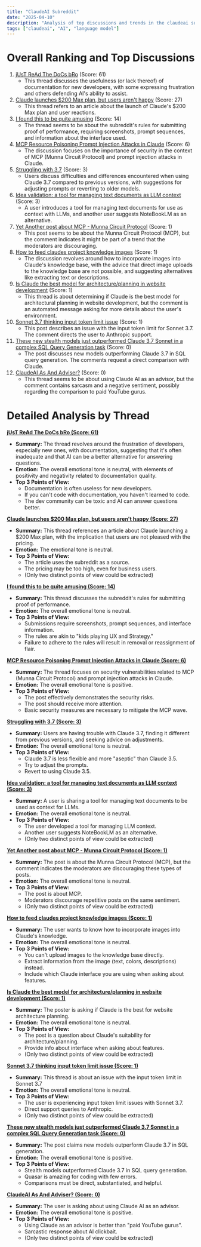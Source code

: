 ```yaml
---
title: "ClaudeAI Subreddit"
date: "2025-04-10"
description: "Analysis of top discussions and trends in the claudeai subreddit"
tags: ["claudeai", "AI", "language model"]
---
```


# Overall Ranking and Top Discussions
1.  [jUsT ReAd The DoCs bRo](https://i.redd.it/zhag9qb802ue1.png) (Score: 61)
    *  This thread discusses the usefulness (or lack thereof) of documentation for new developers, with some expressing frustration and others defending AI's ability to assist.
2.  [Claude launches $200 Max plan, but users aren't happy](https://www.bleepingcomputer.com/news/artificial-intelligence/claude-copies-chatgpt-with-200-max-plan-but-users-arent-happy/) (Score: 27)
    *   This thread refers to an article about the launch of Claude's $200 Max plan and user reactions.
3.  [I found this to be quite amusing](https://i.redd.it/018fl1kei1ue1.jpeg) (Score: 14)
    *   The thread seems to be about the subreddit's rules for submitting proof of performance, requiring screenshots, prompt sequences, and information about the interface used.
4.  [MCP Resource Poisoning Prompt Injection Attacks in Claude](https://www.reddit.com/r/ClaudeAI/comments/1jvzsf3/mcp_resource_poisoning_prompt_injection_attacks/) (Score: 6)
    *   The discussion focuses on the importance of security in the context of MCP (Munna Circuit Protocol) and prompt injection attacks in Claude.
5.  [Struggling with 3.7](https://www.reddit.com/r/ClaudeAI/comments/1jw58h2/struggling_with_37/) (Score: 3)
    *   Users discuss difficulties and differences encountered when using Claude 3.7 compared to previous versions, with suggestions for adjusting prompts or reverting to older models.
6.  [Idea validation: a tool for managing text documents as LLM context](https://www.reddit.com/r/ClaudeAI/comments/1jw73q3/idea_validation_a_tool_for_managing_text/) (Score: 3)
    *   A user introduces a tool for managing text documents for use as context with LLMs, and another user suggests NoteBookLM as an alternative.
7.  [Yet Another post about MCP - Munna Circuit Protocol](https://www.reddit.com/r/ClaudeAI/comments/1jw2rdb/yet_another_post_about_mcp_munna_circuit_protocol/) (Score: 1)
    *   This post seems to be about the Munna Circuit Protocol (MCP), but the comment indicates it might be part of a trend that the moderators are discouraging.
8.  [How to feed claudes project knowledge images](https://www.reddit.com/r/ClaudeAI/comments/1jw3e0w/how_to_feed_claudes_project_knowledge_images/) (Score: 1)
    *   The discussion revolves around how to incorporate images into Claude's knowledge base, with the advice that direct image uploads to the knowledge base are not possible, and suggesting alternatives like extracting text or descriptions.
9.  [Is Claude the best model for architecture/planning in website development](https://www.reddit.com/r/ClaudeAI/comments/1jw4cov/is_claude_the_best_model_for_architectureplanning/) (Score: 1)
    *   This thread is about determining if Claude is the best model for architectural planning in website development, but the comment is an automated message asking for more details about the user's environment.
10. [Sonnet 3.7 thinking input token limit issue](https://www.reddit.com/r/ClaudeAI/comments/1jw4eds/sonnet_37_thinking_input_token_limit_issue/) (Score: 1)
    *   This post describes an issue with the input token limit for Sonnet 3.7.  The comment directs the user to Anthropic support.
11. [These new stealth models just outperformed Claude 3.7 Sonnet in a complex SQL Query Generation task](https://medium.com/p/19396ccb18b5) (Score: 0)
    *   The post discusses new models outperforming Claude 3.7 in SQL query generation. The comments request a direct comparison with Claude.
12. [ClaudeAI As And Adviser?](https://www.reddit.com/r/ClaudeAI/comments/1jw41th/claudeai_as_and_adviser/) (Score: 0)
    *   This thread seems to be about using Claude AI as an advisor, but the comment contains sarcasm and a negative sentiment, possibly regarding the comparison to paid YouTube gurus.

# Detailed Analysis by Thread
**[jUsT ReAd The DoCs bRo (Score: 61)](https://i.redd.it/zhag9qb802ue1.png)**
*  **Summary:** The thread revolves around the frustration of developers, especially new ones, with documentation, suggesting that it's often inadequate and that AI can be a better alternative for answering questions.
*  **Emotion:** The overall emotional tone is neutral, with elements of positivity and negativity related to documentation quality.
*  **Top 3 Points of View:**
    * Documentation is often useless for new developers.
    * If you can't code with documentation, you haven't learned to code.
    * The dev community can be toxic and AI can answer questions better.

**[Claude launches $200 Max plan, but users aren't happy (Score: 27)](https://www.bleepingcomputer.com/news/artificial-intelligence/claude-copies-chatgpt-with-200-max-plan-but-users-arent-happy/)**
*  **Summary:** This thread references an article about Claude launching a $200 Max plan, with the implication that users are not pleased with the pricing.
*  **Emotion:** The emotional tone is neutral.
*  **Top 3 Points of View:**
    * The article uses the subreddit as a source.
    * The pricing may be too high, even for business users.
    * (Only two distinct points of view could be extracted)

**[I found this to be quite amusing (Score: 14)](https://i.redd.it/018fl1kei1ue1.jpeg)**
*  **Summary:**  This thread discusses the subreddit's rules for submitting proof of performance.
*  **Emotion:** The overall emotional tone is neutral.
*  **Top 3 Points of View:**
    *  Submissions require screenshots, prompt sequences, and interface information.
    *  The rules are akin to "kids playing UX and Strategy."
    *  Failure to adhere to the rules will result in removal or reassignment of flair.

**[MCP Resource Poisoning Prompt Injection Attacks in Claude (Score: 6)](https://www.reddit.com/r/ClaudeAI/comments/1jvzsf3/mcp_resource_poisoning_prompt_injection_attacks/)**
*  **Summary:**  The thread focuses on security vulnerabilities related to MCP (Munna Circuit Protocol) and prompt injection attacks in Claude.
*  **Emotion:** The overall emotional tone is positive.
*  **Top 3 Points of View:**
    * The post effectively demonstrates the security risks.
    * The post should receive more attention.
    * Basic security measures are necessary to mitigate the MCP wave.

**[Struggling with 3.7 (Score: 3)](https://www.reddit.com/r/ClaudeAI/comments/1jw58h2/struggling_with_37/)**
*  **Summary:** Users are having trouble with Claude 3.7, finding it different from previous versions, and seeking advice on adjustments.
*  **Emotion:** The overall emotional tone is neutral.
*  **Top 3 Points of View:**
    * Claude 3.7 is less flexible and more "aseptic" than Claude 3.5.
    * Try to adjust the prompts.
    * Revert to using Claude 3.5.

**[Idea validation: a tool for managing text documents as LLM context (Score: 3)](https://www.reddit.com/r/ClaudeAI/comments/1jw73q3/idea_validation_a_tool_for_managing_text/)**
*  **Summary:** A user is sharing a tool for managing text documents to be used as context for LLMs.
*  **Emotion:** The overall emotional tone is neutral.
*  **Top 3 Points of View:**
    * The user developed a tool for managing LLM context.
    * Another user suggests NoteBookLM as an alternative.
    * (Only two distinct points of view could be extracted)

**[Yet Another post about MCP - Munna Circuit Protocol (Score: 1)](https://www.reddit.com/r/ClaudeAI/comments/1jw2rdb/yet_another_post_about_mcp_munna_circuit_protocol/)**
*  **Summary:** The post is about the Munna Circuit Protocol (MCP), but the comment indicates the moderators are discouraging these types of posts.
*  **Emotion:** The overall emotional tone is neutral.
*  **Top 3 Points of View:**
    * The post is about MCP.
    * Moderators discourage repetitive posts on the same sentiment.
    * (Only two distinct points of view could be extracted)

**[How to feed claudes project knowledge images (Score: 1)](https://www.reddit.com/r/ClaudeAI/comments/1jw3e0w/how_to_feed_claudes_project_knowledge_images/)**
*  **Summary:** The user wants to know how to incorporate images into Claude's knowledge.
*  **Emotion:** The overall emotional tone is neutral.
*  **Top 3 Points of View:**
    * You can't upload images to the knowledge base directly.
    * Extract information from the image (text, colors, descriptions) instead.
    * Include which Claude interface you are using when asking about features.

**[Is Claude the best model for architecture/planning in website development (Score: 1)](https://www.reddit.com/r/ClaudeAI/comments/1jw4cov/is_claude_the_best_model_for_architectureplanning/)**
*  **Summary:** The poster is asking if Claude is the best for website architecture planning.
*  **Emotion:** The overall emotional tone is neutral.
*  **Top 3 Points of View:**
    * The post is a question about Claude's suitability for architecture/planning.
    * Provide info about interface when asking about features.
    * (Only two distinct points of view could be extracted)

**[Sonnet 3.7 thinking input token limit issue (Score: 1)](https://www.reddit.com/r/ClaudeAI/comments/1jw4eds/sonnet_37_thinking_input_token_limit_issue/)**
*  **Summary:** This thread is about an issue with the input token limit in Sonnet 3.7
*  **Emotion:** The overall emotional tone is neutral.
*  **Top 3 Points of View:**
    * The user is experiencing input token limit issues with Sonnet 3.7.
    * Direct support queries to Anthropic.
    * (Only two distinct points of view could be extracted)

**[These new stealth models just outperformed Claude 3.7 Sonnet in a complex SQL Query Generation task (Score: 0)](https://medium.com/p/19396ccb18b5)**
*  **Summary:** The post claims new models outperform Claude 3.7 in SQL generation.
*  **Emotion:** The overall emotional tone is positive.
*  **Top 3 Points of View:**
    * Stealth models outperformed Claude 3.7 in SQL query generation.
    * Quasar is amazing for coding with few errors.
    * Comparisons must be direct, substantiated, and helpful.

**[ClaudeAI As And Adviser? (Score: 0)](https://www.reddit.com/r/ClaudeAI/comments/1jw41th/claudeai_as_and_adviser/)**
*  **Summary:** The user is asking about using Claude AI as an advisor.
*  **Emotion:** The overall emotional tone is positive.
*  **Top 3 Points of View:**
    * Using Claude as an advisor is better than "paid YouTube gurus".
    * Sarcastic response about AI clickbait.
    * (Only two distinct points of view could be extracted)
